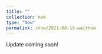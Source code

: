 ```yaml
---
title: ""
collection: now
type: "Now"
permalink: /now/2021-08-15-waitnow
---
```


Update coming soon!
